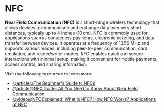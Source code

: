 # NFC

**Near Field Communication (NFC)** is a short-range wireless technology that allows devices to communicate and exchange data over very short distances, typically up to 4 inches (10 cm). NFC is commonly used for applications such as contactless payments, electronic ticketing, and data transfer between devices. It operates at a frequency of 13.56 MHz and supports various modes, including peer-to-peer communication, card emulation, and reader/writer modes. NFC enables quick and secure interactions with minimal setup, making it convenient for mobile payments, access control, and sharing information.

Visit the following resources to learn more:

- [@article@The Beginner's Guide to NFCs](https://www.spiceworks.com/tech/networking/articles/what-is-near-field-communication/)
- [@article@NFC Guide: All You Need to Know About Near Field Communication](https://squareup.com/us/en/the-bottom-line/managing-your-finances/nfc)
- [@video@NFC Explained: What is NFC? How NFC Works? Applications of NFC](https://youtu.be/eWPtt2hLnJk)